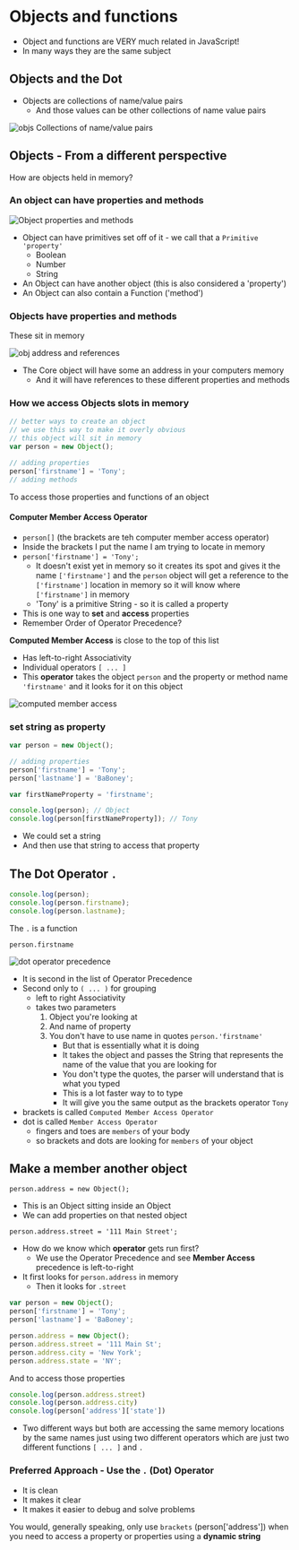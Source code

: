 # Objects and functions
* Object and functions are VERY much related in JavaScript!
* In many ways they are the same subject

## Objects and the Dot
* Objects are collections of name/value pairs
    - And those values can be other collections of name value pairs

![objs Collections of name/value pairs](https://i.imgur.com/xC5czQg.png)

## Objects - From a different perspective
How are objects held in memory?

### An object can have properties and methods
![Object properties and methods](https://i.imgur.com/E14vYSZ.png)

* Object can have primitives set off of it - we call that a `Primitive 'property'`
    - Boolean
    - Number
    - String
* An Object can have another object (this is also considered a 'property')
* An Object can also contain a Function ('method')

### Objects have properties and methods
These sit in memory

![obj address and references](https://i.imgur.com/WtjGvyC.png)

* The Core object will have some an address in your computers memory
    - And it will have references to these different properties and methods

### How we access Objects slots in memory
```js
// better ways to create an object
// we use this way to make it overly obvious
// this object will sit in memory
var person = new Object();

// adding properties
person['firstname'] = 'Tony';
// adding methods
```

To access those properties and functions of an object

#### Computer Member Access Operator


* `person[]` (the brackets are teh computer member access operator)
* Inside the brackets I put the name I am trying to locate in memory
* `person['firstname'] = 'Tony';`
    - It doesn't exist yet in memory so it creates its spot and gives it the name `['firstname']` and the `person` object will get a reference to the `['firstname']` location in memory so it will know where `['firstname']` in memory
    - 'Tony' is a primitive String - so it is called a property
* This is one way to **set** and **access** properties
* Remember Order of Operator Precedence?

**Computed Member Access** is close to the top of this list

* Has left-to-right Associativity
* Individual operators `[ ... ]`
* This **operator** takes the object `person` and the property or method name `'firstname'` and it looks for it on this object

![computed member access](https://i.imgur.com/ISpGygB.png)

### set string as property
```js
var person = new Object();

// adding properties
person['firstname'] = 'Tony';
person['lastname'] = 'BaBoney';

var firstNameProperty = 'firstname';

console.log(person); // Object
console.log(person[firstNameProperty]); // Tony
```

* We could set a string
* And then use that string to access that property

## The Dot Operator `.`
```js
console.log(person);
console.log(person.firstname);
console.log(person.lastname);
```

The `.` is a function

`person.firstname`

![dot operator precedence](https://i.imgur.com/qNgLnN4.png)

* It is second in the list of Operator Precedence
* Second only to `( ... )` for grouping
    - left to right Associativity
    - takes two parameters
       1. Object you're looking at
       2. And name of property
       3. You don't have to use name in quotes `person.'firstname'`
            + But that is essentially what it is doing
            + It takes the object and passes the String that represents the name of the value that you are looking for
            + You don't type the quotes, the parser will understand that is what you typed
            + This is a lot faster way to to type
            + It will give you the same output as the brackets operator `Tony`
* brackets is called `Computed Member Access Operator`
* dot is called `Member Access Operator`
    - fingers and toes are `members` of your body
    - so brackets and dots are looking for `members` of your object

## Make a member another object
`person.address = new Object();`

* This is an Object sitting inside an Object
* We can add properties on that nested object

`person.address.street = '111 Main Street';`

* How do we know which **operator** gets run first?
    - We use the Operator Precedence and see **Member Access** precedence is left-to-right
* It first looks for `person.address` in memory
    - Then it looks for `.street`

```js
var person = new Object();
person['firstname'] = 'Tony';
person['lastname'] = 'BaBoney';

person.address = new Object();
person.address.street = '111 Main St';
person.address.city = 'New York';
person.address.state = 'NY';
```

And to access those properties

```js
console.log(person.address.street)
console.log(person.address.city)
console.log(person['address']['state'])
```

* Two different ways but both are accessing the same memory locations by the same names just using two different operators which are just two different functions `[ ... ]` and `.`

### Preferred Approach - Use the `.` (Dot) Operator
* It is clean
* It makes it clear
* It makes it easier to debug and solve problems

You would, generally speaking, only use `brackets` (person['address']) when you need to access a property or properties using a **dynamic string**
